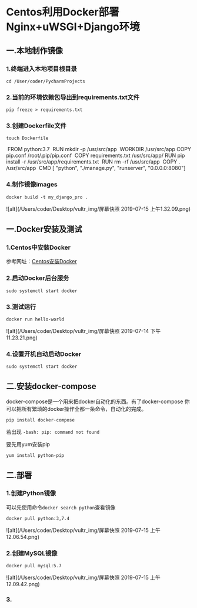 # Centos利用Docker部署Nginx+uWSGI+Django环境



## 一.本地制作镜像

### 1.终端进入本地项目根目录

`cd /User/coder/PycharmProjects`



### 2.当前的环境依赖包导出到requirements.txt文件

`pip freeze > requirements.txt`



### 3.创建Dockerfile文件

`touch Dockerfile`

​	FROM python:3.7
​	RUN mkdir -p /usr/src/app
​	WORKDIR /usr/src/app
​	COPY pip.conf /root/.pip/pip.conf
​	COPY requirements.txt /usr/src/app/
​	RUN pip install -r /usr/src/app/requirements.txt
​	RUN rm -rf /usr/src/app
​	COPY . /usr/src/app
​	CMD [ "python", "./manage.py", "runserver", "0.0.0.0:8080"]



### 4.制作镜像images

`docker build -t my_django_pro .`

![alt](/Users/coder/Desktop/vultr_img/屏幕快照 2019-07-15 上午1.32.09.png)







## 一.Docker安装及测试



### 1.Centos中安装Docker

参考网址：[Centos安装Docker](https://www.runoob.com/docker/centos-docker-install.html)



### 2.启动Docker后台服务

`sudo systemctl start docker`



### 3.测试运行

`docker run hello-world`

![alt](/Users/coder/Desktop/vultr_img/屏幕快照 2019-07-14 下午11.23.21.png)



### 4.设置开机自动启动Docker

`sudo systemctl start docker`



## 二.安装docker-compose

docker-compose是一个用来把docker自动化的东西。有了docker-compose 你可以把所有繁琐的docker操作全都一条命令，自动化的完成。

`pip install docker-compose`

若出现	 `-bash: pip: command not found`

要先用yum安装pip

`yum install python-pip`







## 二.部署

### 1.创建Python镜像

可以先使用命令`docker search python`查看镜像

`docker pull python:3,7.4`

![alt](/Users/coder/Desktop/vultr_img/屏幕快照 2019-07-15 上午12.06.54.png)



### 2.创建MySQL镜像

`docker pull mysql:5.7`

![alt](/Users/coder/Desktop/vultr_img/屏幕快照 2019-07-15 上午12.09.42.png)



### 3.